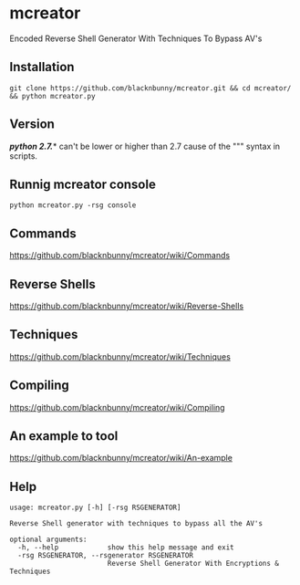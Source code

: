 # mcreator
Encoded Reverse Shell Generator With Techniques To Bypass AV's

## Installation
```
git clone https://github.com/blacknbunny/mcreator.git && cd mcreator/ && python mcreator.py
```

## Version
***python 2.7.**** can't be lower or higher than 2.7 cause of the """ syntax in scripts.

## Runnig mcreator console
```
python mcreator.py -rsg console
```

## Commands
https://github.com/blacknbunny/mcreator/wiki/Commands

## Reverse Shells
https://github.com/blacknbunny/mcreator/wiki/Reverse-Shells

## Techniques
https://github.com/blacknbunny/mcreator/wiki/Techniques

## Compiling
https://github.com/blacknbunny/mcreator/wiki/Compiling

## An example to tool
https://github.com/blacknbunny/mcreator/wiki/An-example

## Help
```
usage: mcreator.py [-h] [-rsg RSGENERATOR]

Reverse Shell generator with techniques to bypass all the AV's

optional arguments:
  -h, --help            show this help message and exit
  -rsg RSGENERATOR, --rsgenerator RSGENERATOR
                        Reverse Shell Generator With Encryptions & Techniques
```
